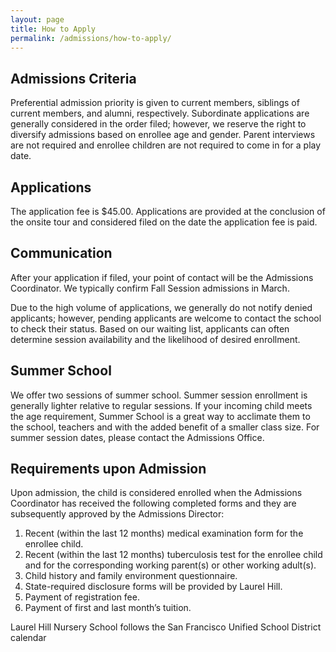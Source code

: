 ```yaml
---
layout: page
title: How to Apply
permalink: /admissions/how-to-apply/
---
```


## Admissions Criteria

Preferential admission priority is given to current members, siblings of current members, and alumni, respectively.  Subordinate applications are generally considered in the order filed; however, we reserve the right to diversify admissions based on enrollee age and gender.  Parent interviews are not required and enrollee children are not required to come in for a play date.

## Applications

The application fee is $45.00.  Applications are provided at the conclusion of the onsite tour and considered filed on the date the application fee is paid. 


## Communication

After your application if filed, your point of contact will be the Admissions Coordinator. We typically confirm Fall Session admissions in March.

Due to the high volume of applications, we generally do not notify denied applicants; however, pending applicants are welcome to contact the school to check their status.  Based on our waiting list, applicants can often determine session availability and the likelihood of desired enrollment.

## Summer School

We offer two sessions of summer school.  Summer session enrollment is generally lighter relative to regular sessions.  If your incoming child meets the age requirement, Summer School is a great way to acclimate them to the school, teachers and with the added benefit of a smaller class size.  For summer session dates, please contact the Admissions Office.

## Requirements upon Admission

Upon admission, the child is considered enrolled when the Admissions Coordinator has received the following completed forms and they are subsequently approved by the Admissions Director:

1.    Recent (within the last 12 months) medical examination form for the enrollee child.
2.    Recent (within the last 12 months) tuberculosis test for the enrollee child and for the corresponding working parent(s) or other working adult(s).
3.    Child history and family environment questionnaire.
4.    State-required disclosure forms will be provided by Laurel Hill.
5.    Payment of registration fee.
6.    Payment of first and last month’s tuition.


Laurel Hill Nursery School follows the San Francisco Unified School District calendar
